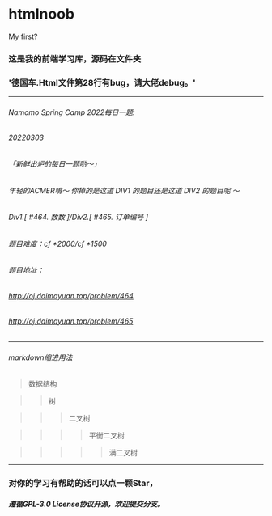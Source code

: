 # htmlnoob
My first?
### 这是我的前端学习库，源码在文件夹
### '德国车.Html文件第28行有bug，请大佬debug。'

------------

###### Namomo Spring Camp 2022每日一题:
###### 20220303
###### 「新鲜出炉的每日一题哟～」
###### 年轻的ACMER唷～ 你掉的是这道 DIV1 的题目还是这道 DIV2 的题目呢 ～
###### Div1.[ #464. 数数 ]/Div2.[ #465. 订单编号 ]
###### 题目难度：cf *2000/cf *1500
###### 题目地址：
###### http://oj.daimayuan.top/problem/464
###### http://oj.daimayuan.top/problem/465


------------
###### markdown缩进用法
>数据结构

>>树

>>>二叉树

>>>>平衡二叉树

>>>>>满二叉树
------------
### 对你的学习有帮助的话可以点一颗Star，
##### 遵循GPL-3.0 License协议开源，欢迎提交分支。
